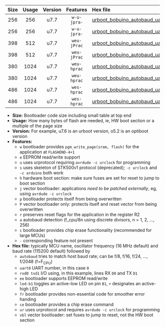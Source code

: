 |Size|Usage|Version|Features|Hex file|
|:-:|:-:|:-:|:-:|:--|
|256|256|u7.7|`w-u-jpra-`|[urboot_bobuino_autobaud_uart0_rxd0_txd1_led+b7_ur_vbl.hex](https://raw.githubusercontent.com/stefanrueger/urboot.hex/main/boards/bobuino/autobaud/urboot_bobuino_autobaud_uart0_rxd0_txd1_led+b7_ur_vbl.hex)|
|256|256|u7.7|`w-u-jpra-`|[urboot_bobuino_autobaud_uart1_rxd2_txd3_led+b7_ur_vbl.hex](https://raw.githubusercontent.com/stefanrueger/urboot.hex/main/boards/bobuino/autobaud/urboot_bobuino_autobaud_uart1_rxd2_txd3_led+b7_ur_vbl.hex)|
|398|512|u7.7|`weu-jPrac`|[urboot_bobuino_autobaud_uart0_rxd0_txd1_ee_led+b7_fr_ce_ur_vbl.hex](https://raw.githubusercontent.com/stefanrueger/urboot.hex/main/boards/bobuino/autobaud/urboot_bobuino_autobaud_uart0_rxd0_txd1_ee_led+b7_fr_ce_ur_vbl.hex)|
|398|512|u7.7|`weu-jPrac`|[urboot_bobuino_autobaud_uart1_rxd2_txd3_ee_led+b7_fr_ce_ur_vbl.hex](https://raw.githubusercontent.com/stefanrueger/urboot.hex/main/boards/bobuino/autobaud/urboot_bobuino_autobaud_uart1_rxd2_txd3_ee_led+b7_fr_ce_ur_vbl.hex)|
|380|1024|u7.7|`weu-hprac`|[urboot_bobuino_autobaud_uart0_rxd0_txd1_ee_led+b7_fr_ce_ur.hex](https://raw.githubusercontent.com/stefanrueger/urboot.hex/main/boards/bobuino/autobaud/urboot_bobuino_autobaud_uart0_rxd0_txd1_ee_led+b7_fr_ce_ur.hex)|
|380|1024|u7.7|`weu-hprac`|[urboot_bobuino_autobaud_uart1_rxd2_txd3_ee_led+b7_fr_ce_ur.hex](https://raw.githubusercontent.com/stefanrueger/urboot.hex/main/boards/bobuino/autobaud/urboot_bobuino_autobaud_uart1_rxd2_txd3_ee_led+b7_fr_ce_ur.hex)|
|486|1024|u7.7|`wes-hprac`|[urboot_bobuino_autobaud_uart0_rxd0_txd1_ee_led+b7_fr_ce.hex](https://raw.githubusercontent.com/stefanrueger/urboot.hex/main/boards/bobuino/autobaud/urboot_bobuino_autobaud_uart0_rxd0_txd1_ee_led+b7_fr_ce.hex)|
|486|1024|u7.7|`wes-hprac`|[urboot_bobuino_autobaud_uart1_rxd2_txd3_ee_led+b7_fr_ce.hex](https://raw.githubusercontent.com/stefanrueger/urboot.hex/main/boards/bobuino/autobaud/urboot_bobuino_autobaud_uart1_rxd2_txd3_ee_led+b7_fr_ce.hex)|

- **Size:** Bootloader code size including small table at top end
- **Usage:** How many bytes of flash are needed, ie, HW boot section or a multiple of the page size
- **Version:** For example, u7.6 is an urboot version, o5.2 is an optiboot version
- **Features:**
  + `w` bootloader provides `pgm_write_page(sram, flash)` for the application at `FLASHEND-4+1`
  + `e` EEPROM read/write support
  + `u` uses urprotocol requiring `avrdude -c urclock` for programming
  + `s` uses skeleton of STK500v1 protocol (deprecated); `-c urclock` and `-c arduino` both work
  + `h` hardware boot section: make sure fuses are set for reset to jump to boot section
  + `j` vector bootloader: applications *need to be patched externally*, eg, using `avrdude -c urclock`
  + `p` bootloader protects itself from being overwritten
  + `P` vector bootloader only: protects itself and reset vector from being overwritten
  + `r` preserves reset flags for the application in the register R2
  + `a` autobaud detection (f_cpu/8n using discrete divisors, n = 1, 2, ..., 256)
  + `c` bootloader provides chip erase functionality (recommended for large MCUs)
  + `-` corresponding feature not present
- **Hex file:** typically MCU name, oscillator frequency (16 MHz default) and baud rate (115200 default) followed by
  + `autobaud` tries to match host baud rate; can be f/8, f/16, f/24, ..., f/2048 (f=F<sub>CPU</sub>)
  + `uart0` UART number, in this case `0`
  + `rxd0 txd1` I/O using, in this example, lines RX `D0` and TX `D1`
  + `ee` bootloader supports EEPROM read/write
  + `led-b1` toggles an active-low LED on pin `B1`, `+` designates an active-high LED
  + `fr` bootloader provides non-essential code for smoother error handing
  + `ce` bootloader provides a chip erase command
  + `ur` uses urprotocol and requires `avrdude -c urclock` for programming
  + `vbl` vector bootloader: set fuses to jump to reset, not the HW boot section
